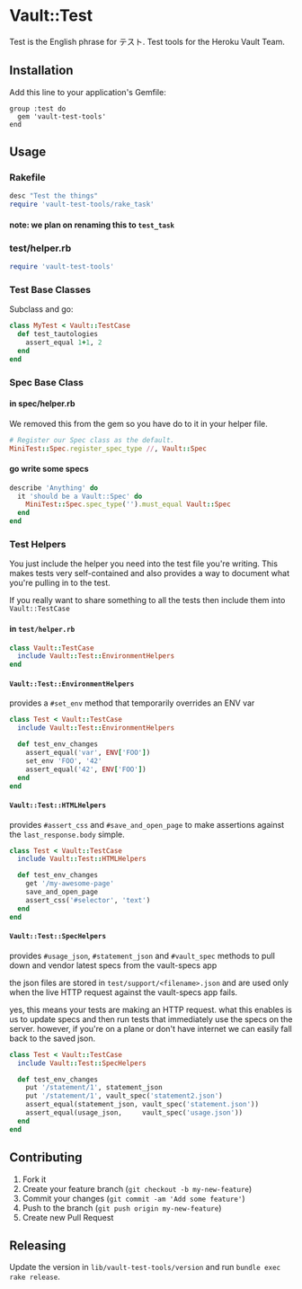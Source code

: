 # Vault::Test

Test is the English phrase for テスト.  Test tools for the Heroku
Vault Team.

## Installation

Add this line to your application's Gemfile:

    group :test do
      gem 'vault-test-tools'
    end

## Usage

### Rakefile

```ruby
desc "Test the things"
require 'vault-test-tools/rake_task'
```

#### note: we plan on renaming this to `test_task`


### test/helper.rb

```ruby
require 'vault-test-tools'
```

### Test Base Classes

Subclass and go:

```ruby
class MyTest < Vault::TestCase
  def test_tautologies
    assert_equal 1+1, 2
  end
end
```

### Spec Base Class

#### in spec/helper.rb

We removed this from the gem so you have do to it in your helper file.

```ruby
# Register our Spec class as the default.
MiniTest::Spec.register_spec_type //, Vault::Spec
```

#### go write some specs

```ruby
describe 'Anything' do
  it 'should be a Vault::Spec' do
    MiniTest::Spec.spec_type('').must_equal Vault::Spec
  end
end
```

### Test Helpers

You just include the helper you need into the test file you're writing.
This makes tests very self-contained and also provides a way to document
what you're pulling in to the test.

If you really want to share something to all the tests then include them
into `Vault::TestCase`


#### in `test/helper.rb`

```ruby
class Vault::TestCase
  include Vault::Test::EnvironmentHelpers
end
```

#### `Vault::Test::EnvironmentHelpers`

provides a `#set_env` method that temporarily overrides an ENV var

```ruby
class Test < Vault::TestCase
  include Vault::Test::EnvironmentHelpers

  def test_env_changes
    assert_equal('var', ENV['FOO'])
    set_env 'FOO', '42'
    assert_equal('42', ENV['FOO'])
  end
end
```

#### `Vault::Test::HTMLHelpers`

provides `#assert_css` and `#save_and_open_page` to make assertions
against the `last_response.body` simple.

```ruby
class Test < Vault::TestCase
  include Vault::Test::HTMLHelpers

  def test_env_changes
    get '/my-awesome-page'
    save_and_open_page
    assert_css('#selector', 'text')
  end
end
```

#### `Vault::Test::SpecHelpers`

provides `#usage_json`, `#statement_json` and `#vault_spec` methods
to pull down and vendor latest specs from the vault-specs app

the json files are stored in `test/support/<filename>.json` and are
used only when the live HTTP request against the vault-specs app fails.

yes, this means your tests are making an HTTP request.  what this enables
is us to update specs and then run tests that immediately use the specs
on the server.  however, if you're on a plane or don't have internet we
can easily fall back to the saved json.

```ruby
class Test < Vault::TestCase
  include Vault::Test::SpecHelpers

  def test_env_changes
    put '/statement/1', statement_json
    put '/statement/1', vault_spec('statement2.json')
    assert_equal(statement_json, vault_spec('statement.json'))
    assert_equal(usage_json,     vault_spec('usage.json'))
  end
end
```

## Contributing

1. Fork it
2. Create your feature branch (`git checkout -b my-new-feature`)
3. Commit your changes (`git commit -am 'Add some feature'`)
4. Push to the branch (`git push origin my-new-feature`)
5. Create new Pull Request

## Releasing

Update the version in `lib/vault-test-tools/version` and run
`bundle exec rake release`.
